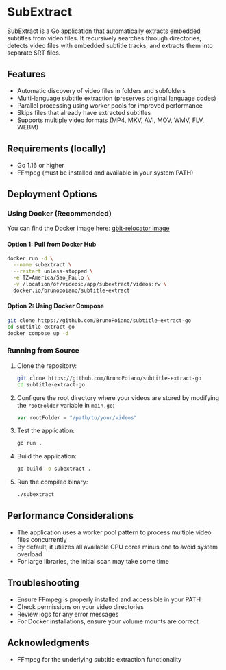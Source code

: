 # SubExtract

SubExtract is a Go application that automatically extracts embedded subtitles from video files. It recursively searches through directories, detects video files with embedded subtitle tracks, and extracts them into separate SRT files.

## Features

- Automatic discovery of video files in folders and subfolders
- Multi-language subtitle extraction (preserves original language codes)
- Parallel processing using worker pools for improved performance
- Skips files that already have extracted subtitles
- Supports multiple video formats (MP4, MKV, AVI, MOV, WMV, FLV, WEBM)

## Requirements (locally)

- Go 1.16 or higher
- FFmpeg (must be installed and available in your system PATH)

## Deployment Options

### Using Docker (Recommended)
You can find the Docker image here: [qbit-relocator image](https://hub.docker.com/repository/docker/brunopoiano/qbit-relocater/general)

#### Option 1: Pull from Docker Hub
```bash
docker run -d \
  --name subextract \
  --restart unless-stopped \
  -e TZ=America/Sao_Paulo \
  -v /location/of/videos:/app/subextract/videos:rw \
  docker.io/brunopoiano/subtitle-extract
```

#### Option 2: Using Docker Compose
```bash
git clone https://github.com/BrunoPoiano/subtitle-extract-go
cd subtitle-extract-go
docker compose up -d
```

### Running from Source

1. Clone the repository:
   ```bash
   git clone https://github.com/BrunoPoiano/subtitle-extract-go
   cd subtitle-extract-go
   ```

2. Configure the root directory where your videos are stored by modifying the `rootFolder` variable in `main.go`:
   ```go
   var rootFolder = "/path/to/your/videos"
   ```

3. Test the application:
   ```bash
   go run .
   ```

4. Build the application:
   ```bash
   go build -o subextract .
   ```

5. Run the compiled binary:
   ```bash
   ./subextract
   ```


## Performance Considerations

- The application uses a worker pool pattern to process multiple video files concurrently
- By default, it utilizes all available CPU cores minus one to avoid system overload
- For large libraries, the initial scan may take some time

## Troubleshooting

- Ensure FFmpeg is properly installed and accessible in your PATH
- Check permissions on your video directories
- Review logs for any error messages
- For Docker installations, ensure your volume mounts are correct

## Acknowledgments

- FFmpeg for the underlying subtitle extraction functionality
